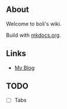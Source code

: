 ## About

Welcome to boli's wiki.

Build with [mkdocs.org](https://www.mkdocs.org).

## Links

- [My Blog](https://bolitao.xyz/)

## TODO

- [ ] Tabs
